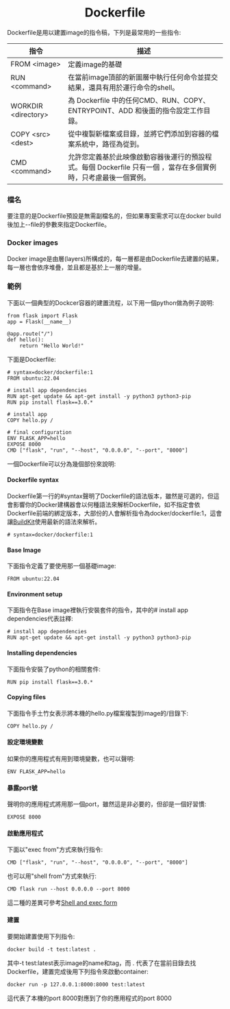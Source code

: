 <h1 align=center>Dockerfile</h1>

Dockerfile是用以建置image的指令稿，下列是最常用的一些指令:


| 指令                |  描述                                                                                                          |
| -----------------   | -----------                                                                                                    |
| FROM \<image>       | 定義image的基礎                                                                                                |
| RUN \<command>      | 在當前image頂部的新圖層中執行任何命令並提交結果，還具有用於運行命令的shell。                                    |
| WORKDIR \<directory>| 為 Dockerfile 中的任何CMD、RUN、COPY、ENTRYPOINT、ADD 和後面的指令設定工作目錄。                               |
| COPY \<src> \<dest> | 從中複製新檔案或目錄，並將它們添加到容器的檔案系統中，路徑為從<src>到<dest>。                                   |
| CMD \<command>      | 允許您定義基於此映像啟動容器後運行的預設程式。每個 Dockerfile 只有一個 ，當存在多個實例時，只考慮最後一個實例。 |

<h3>檔名</h3>
要注意的是Dockerfile預設是無需副檔名的，但如果專案需求可以在docker build後加上--file的參數來指定Dockerfile。

<h3>Docker images</h3>
Docker image是由層(layers)所構成的，每一層都是由Dockerfile去建置的結果，每一層也會依序堆疊，並且都是基於上一層的增量。

<h3>範例</h3>

下面以一個典型的Dockcer容器的建置流程，以下用一個python做為例子說明:
```shell
from flask import Flask
app = Flask(__name__)

@app.route("/")
def hello():
    return "Hello World!"
```

下面是Dockerfile:
```shell
# syntax=docker/dockerfile:1
FROM ubuntu:22.04

# install app dependencies
RUN apt-get update && apt-get install -y python3 python3-pip
RUN pip install flask==3.0.*

# install app
COPY hello.py /

# final configuration
ENV FLASK_APP=hello
EXPOSE 8000
CMD ["flask", "run", "--host", "0.0.0.0", "--port", "8000"]
```

一個Dockerfile可以分為幾個部份來說明:

<h4>Dockerfile syntax</h4>

Dockerfile第一行的#syntax聲明了Dockerfile的語法版本，雖然是可選的，但這會影響你的Docker建構器會以何種語法來解析Dockerfile，如不指定會依Dockerfile前端的綁定版本，大部份的人會解析指令為docker/dockerfile:1，這會讓[BuildKit](https://docs.docker.com/build/buildkit/)使用最新的語法來解析。

```shell
# syntax=docker/dockerfile:1
```

<h4>Base Image</h4>

下面指令定義了要使用那一個基礎image:
```shell
FROM ubuntu:22.04
```
<h4>Environment setup</h4>

下面指令在Base image裡執行安裝套件的指令，其中的# install app dependencies代表註釋:
```shell
# install app dependencies
RUN apt-get update && apt-get install -y python3 python3-pip
```
<h4>Installing dependencies</h4>

下面指令安裝了python的相關套件:
```shell
RUN pip install flask==3.0.*
```

<h4>Copying files</h4>

下面指令手土竹女表示將本機的hello.py檔案複製到image的/目錄下:
```shell
COPY hello.py /
```
<h4>設定環境變數</h4>

如果你的應用程式有用到環境變數，也可以聲明:
```shell
ENV FLASK_APP=hello
```

<h4>暴露port號</h4>

聲明你的應用程式將用那一個port，雖然這是非必要的，但卻是一個好習慣:
```shell
EXPOSE 8000
```

<h4>啟動應用程式</h4>

下面以"exec from"方式來執行指令:
```shell
CMD ["flask", "run", "--host", "0.0.0.0", "--port", "8000"]
```
也可以用"shell from"方式來執行:
```shell
CMD flask run --host 0.0.0.0 --port 8000
```
這二種的差異可參考[Shell and exec form](https://docs.docker.com/reference/dockerfile/#shell-and-exec-form)

<h4>建置</h4>

要開始建置使用下列指令:
```shell
docker build -t test:latest .
```
其中-t test:latest表示image的name和tag，而 . 代表了在當前目錄去找Dockerfile，建置完成後用下列指令來啟動container:
```shell
docker run -p 127.0.0.1:8000:8000 test:latest
```
這代表了本機的port 8000對應到了你的應用程式的port 8000